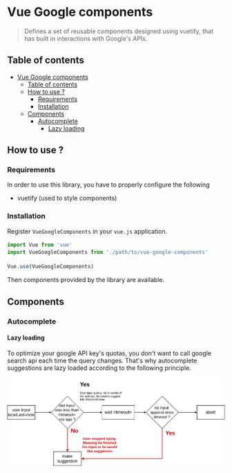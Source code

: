 # Vue Google components

> Defines a set of reusable components designed using vuetify, that has built in interactions with Google's APIs.

## Table of contents

- [Vue Google components](#vue-google-components)
  - [Table of contents](#table-of-contents)
  - [How to use ?](#how-to-use-)
    - [Requirements](#requirements)
    - [Installation](#installation)
  - [Components](#components)
    - [Autocomplete](#autocomplete)
      - [Lazy loading](#lazy-loading)

## How to use ?

### Requirements

In order to use this library, you have to properly configure the following
- vuetify (used to style components)


### Installation

Register `VueGoogleComponents` in your `vue.js` application.

```typescript
import Vue from 'vue'
import VueGoogleComponents from './path/to/vue-google-components'

Vue.use(VueGoogleComponents)
```

Then components provided by the library are available.

## Components

### Autocomplete

#### Lazy loading

To optimize your google API key's quotas, you don't want to call google search api each time the query changes. That's why autocomplete suggestions are lazy loaded according to the following principle.



![autocomplete-lazy-loading](docs/images/autocomplete-lazy-loading.png)